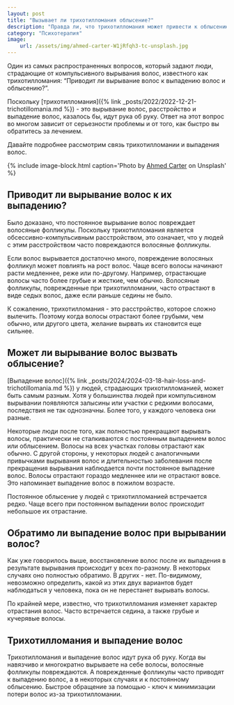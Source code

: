 ```yaml
---
layout: post
title: "Вызывает ли трихотилломания облысение?"
description: "Правда ли, что трихотилломания может привести к облысению волос? Данная статья отвечает на этот вопрос"
category: "Психотерапия"
image:
    url: /assets/img/ahmed-carter-W1jRfqh3-tc-unsplash.jpg
---
```


Один из самых распространенных вопросов, который задают люди, страдающие от компульсивного вырывания волос, 
известного как трихотилломания: “Приводит ли вырывание волос к выпадению волос и облысению?”.

Поскольку [трихотилломания]({% link _posts/2022/2022-12-21-trichotillomania.md %}) - это вырывание волос, 
расстройство и выпадение волос, казалось бы, идут рука об руку. 
Ответ на этот вопрос во многом зависит от серьезности проблемы и от того, как быстро вы обратитесь за лечением.

Давайте подробнее рассмотрим связь трихотилломании и выпадения волос.

{% include image-block.html
caption='Photo by <a href="https://unsplash.com/@ahmedcarter" rel="nofollow">Ahmed Carter</a> on Unsplash'
%}

## Приводит ли вырывание волос к их выпадению?

Было доказано, что постоянное вырывание волос повреждает волосяные фолликулы. Поскольку трихотилломания является 
обсессивно-компульсивным расстройством, это означает, что у людей с этим расстройством часто повреждаются волосяные фолликулы.

Если волос вырывается достаточно много, повреждение волосяных фолликул может повлиять на рост волос. Чаще всего волосы 
начинают расти медленнее, реже или по-другому. Например, отрастающие волосы часто более грубые и жесткие, чем обычно. 
Волосяные фолликулы, поврежденные при трихотилломании, часто отрастают в виде седых волос, даже если раньше седины не было.

К сожалению, трихотилломания - это расстройство, которое сложно вылечить. Поэтому когда волосы отрастают более грубыми, 
чем обычно, или другого цвета, желание вырвать их становится еще сильнее.

## Может ли вырывание волос вызвать облысение?
[Выпадение волос]({% link _posts/2024/2024-03-18-hair-loss-and-trichotillomania.md %}) у людей, страдающих трихотилломанией, может быть самым разным. 
Хотя у большинства людей при компульсивном вырывании появляются залысины или участки с редкими волосами, последствия не так 
однозначны. Более того, у каждого человека они разные.

Некоторые люди после того, как полностью прекращают вырывать волосы, практически не сталкиваются с постоянным выпадением 
волос или облысением. Волосы на всех участках головы отрастают как обычно. С другой стороны, у некоторых людей с 
аналогичными привычками вырывания волос и длительностью заболевания после прекращения вырывания наблюдается почти 
постоянное выпадение волос. Волосы отрастают гораздо медленнее или не отрастают вовсе. Это напоминает выпадение волос в пожилом возрасте.

Постоянное облысение у людей с трихотилломанией встречается редко. Чаще всего при постоянном выпадении волос происходит небольшое их отрастание.

## Обратимо ли выпадение волос при вырывании волос?

Как уже говорилось выше, восстановление волос после их выпадения в результате вырывания происходит у всех по-разному. 
В некоторых случаях оно полностью обратимо. В других - нет. По-видимому, невозможно определить, какой из этих двух 
вариантов будет наблюдаться у человека, пока он не перестанет вырывать волосы.

По крайней мере, известно, что трихотилломания изменяет характер отрастания волос. Часто встречается седина, а также грубые и кучерявые волосы.

## Трихотилломания и выпадение волос

Трихотилломания и выпадение волос идут рука об руку. Когда вы навязчиво и многократно вырываете на себе волосы, 
волосяные фолликулы повреждаются. А поврежденные фолликулы часто приводят к выпадению волос, а в некоторых случаях 
и к постоянному облысению. Быстрое обращение за помощью - ключ к минимизации потери волос из-за трихотилломании.
